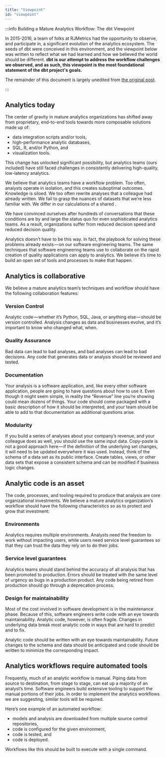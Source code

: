 ```yaml
---
title: "Viewpoint"
id: "viewpoint"
---
```


:::info Building a Mature Analytics Workflow: The dbt Viewpoint

In 2015-2016, a team of folks at RJMetrics had the opportunity to observe, and participate in, a significant evolution of the analytics ecosystem. The seeds of dbt were conceived in this environment, and the viewpoint below was written to reflect what we had learned and how we believed the world should be different. **dbt is our attempt to address the workflow challenges we observed, and as such, this viewpoint is the most foundational statement of the dbt project's goals.**

The remainder of this document is largely unedited from [the original post](https://blog.getdbt.com/building-a-mature-analytics-workflow/).

:::

## Analytics today

The center of gravity in mature analytics organizations has shifted away from proprietary, end-to-end tools towards more composable solutions made up of:

- data integration scripts and/or tools,
- high-performance analytic databases,
- SQL, R, and/or Python, and
- visualization tools.

This change has unlocked significant possibility, but analytics teams (ours included) have still faced challenges in consistently delivering high-quality, low-latency analytics.

We believe that analytics teams have a workflow problem. Too often, analysts operate in isolation, and this creates suboptimal outcomes. Knowledge is siloed. We too often rewrite analyses that a colleague had already written. We fail to grasp the nuances of datasets that we’re less familiar with. We differ in our calculations of a shared <Term id="metric" />.

We have convinced ourselves after hundreds of conversations that these conditions are by and large the status quo for even sophisticated analytics teams. As a result, organizations suffer from reduced decision speed and reduced decision quality.

Analytics doesn’t have to be this way. In fact, the playbook for solving these problems already exists — on our software engineering teams. The same techniques that software engineering teams use to collaborate on the rapid creation of quality applications can apply to analytics. We believe it’s time to build an open set of tools and processes to make that happen.

## Analytics is collaborative
We believe a mature analytics team’s techniques and workflow should have the following collaboration features:

### Version Control
Analytic code — whether it’s Python, SQL, Java, or anything else — should be version controlled. Analysis changes as data and businesses evolve, and it’s important to know who changed what, when.

### Quality Assurance
Bad data can lead to bad analyses, and bad analyses can lead to bad decisions. Any code that generates data or analysis should be reviewed and tested.

### Documentation
Your analysis is a software application, and, like every other software application, people are going to have questions about how to use it. Even though it might seem simple, in reality the “Revenue” line you’re showing could mean dozens of things. Your code should come packaged with a basic description of how it should be interpreted, and your team should be able to add to that documentation as additional questions arise.

### Modularity
If you build a series of analyses about your company’s revenue, and your colleague does as well, you should use the same input data. Copy-paste is not a good approach here — if the definition of the underlying set changes, it will need to be updated everywhere it was used. Instead, think of the schema of a data set as its public interface. Create tables, views, or other data sets that expose a consistent schema and can be modified if business logic changes.

## Analytic code is an asset
The code, processes, and tooling required to produce that analysis are core organizational investments. We believe a mature analytics organization’s workflow should have the following characteristics so as to protect and grow that investment:

### Environments
Analytics requires multiple environments. Analysts need the freedom to work without impacting users, while users need service level guarantees so that they can trust the data they rely on to do their jobs.

### Service level guarantees
Analytics teams should stand behind the accuracy of all analysis that has been promoted to production. Errors should be treated with the same level of urgency as bugs in a production product. Any code being retired from production should go through a deprecation process.

### Design for maintainability
Most of the cost involved in software development is in the maintenance phase. Because of this, software engineers write code with an eye towards maintainability. Analytic code, however, is often fragile. Changes in underlying data break most analytic code in ways that are hard to predict and to fix. 

Analytic code should be written with an eye towards maintainability. Future changes to the schema and data should be anticipated and code should be written to minimize the corresponding impact.

## Analytics workflows require automated tools
Frequently, much of an analytic workflow is manual. Piping data from source to destination, from stage to stage, can eat up a majority of an analyst’s time. Software engineers build extensive tooling to support the manual portions of their jobs. In order to implement the analytics workflows we are suggesting, similar tools will be required.

Here’s one example of an automated workflow:

- models and analysis are downloaded from multiple source control repositories,
- code is configured for the given environment,
- code is tested, and
- code is deployed.

Workflows like this should be built to execute with a single command.
